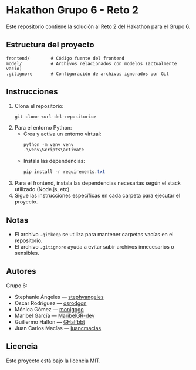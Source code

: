 # Hakathon Grupo 6 - Reto 2

Este repositorio contiene la solución al Reto 2 del Hakathon para el Grupo 6.

## Estructura del proyecto

```
frontend/        # Código fuente del frontend
model/           # Archivos relacionados con modelos (actualmente vacío)
.gitignore       # Configuración de archivos ignorados por Git
```

## Instrucciones

1. Clona el repositorio:
   ```
   git clone <url-del-repositorio>
   ```
2. Para el entorno Python:
    - Crea y activa un entorno virtual:
       ```powershell
       python -m venv venv
       .\venv\Scripts\activate
       ```
    - Instala las dependencias:
       ```powershell
       pip install -r requirements.txt
       ```
3. Para el frontend, instala las dependencias necesarias según el stack utilizado (Node.js, etc).
4. Sigue las instrucciones específicas en cada carpeta para ejecutar el proyecto.

## Notas
- El archivo `.gitkeep` se utiliza para mantener carpetas vacías en el repositorio.
- El archivo `.gitignore` ayuda a evitar subir archivos innecesarios o sensibles.

## Autores
Grupo 6:

- Stephanie Ángeles — [stephyangeles](https://github.com/stephyangeles)
- Oscar Rodríguez — [osrodgon](https://github.com/osrodgon)
- Mónica Gómez — [monigogo](https://github.com/monigogo)
- Maribel García — [MaribelGR-dev](https://github.com/MaribelGR-dev)
- Guillermo Halfon — [GHalfbbt](https://github.com/GHalfbbt)
- Juan Carlos Macías — [juancmacias](https://github.com/juancmacias)


## Licencia
Este proyecto está bajo la licencia MIT.

